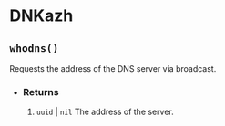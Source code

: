 # DNKazh

## `whodns()`

Requests the address of the DNS server via broadcast.

+ ### Returns

    1. `uuid` | `nil` The address of the server.
